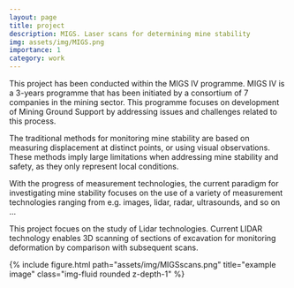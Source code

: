 ```yaml
---
layout: page
title: project
description: MIGS. Laser scans for determining mine stability
img: assets/img/MIGS.png
importance: 1
category: work
---
```


This project has been conducted within the MIGS IV programme. MIGS IV is a 3-years programme that has been initiated by a consortium of 7 companies in the mining sector. This programme focuses on development of Mining Ground Support by addressing issues and challenges related to this process.


The traditional methods for monitoring  mine stability are based on
measuring  displacement  at  distinct  points,  or  using  visual  observations.  These methods imply large limitations when addressing mine stability and safety, as they only represent local conditions. 

With the progress of measurement technologies, the current paradigm for investigating mine stability focuses on the use of a variety of measurement technologies ranging from e.g. images, lidar, radar, ultrasounds, and so on ... 

This project focues on the study of Lidar technologies. Current LIDAR technology enables 3D scanning of sections of excavation for monitoring deformation by comparison with subsequent scans.  





<div class="row">
    <div class="col-sm mt-3 mt-md-0">
        {% include figure.html path="assets/img/MIGSscans.png" title="example image" class="img-fluid rounded z-depth-1" %}
    </div>
</div>
<div class="caption">
    
</div>
